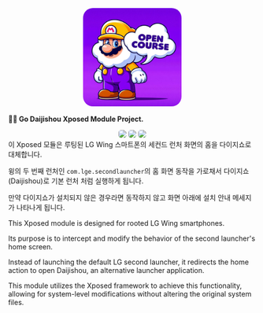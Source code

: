 <div align="center">
  <img src="https://github.com/jshsakura/GoDaijishou/blob/master/app/sampledata/icon.jpg?raw=true" width="200" style="border-radius: 20px;"/>
</div>


**🧙‍♂️ Go Daijishou Xposed Module Project.**
<div align="center">
    <img src="https://github.com/jshsakura/GoDaijishou/blob/master/app/sampledata/preview1.JPEG?raw=true" style="border-radius: 5px;"/>
    <img src="https://github.com/jshsakura/GoDaijishou/blob/master/app/sampledata/preview2.JPEG?raw=true" style="border-radius: 5px;"/>
    <img src="https://github.com/jshsakura/GoDaijishou/blob/master/app/sampledata/preview3.JPEG?raw=true" style="border-radius: 5px;"/>
</div>
이 Xposed 모듈은 루팅된 LG Wing 스마트폰의 세컨드 런처 화면의 홈을 다이지쇼로 대체합니다.

윙의 두 번째 런처인 `com.lge.secondlauncher`의 홈 화면 동작을 가로채서 다이지쇼(Daijishou)로 기본 런처 처럼 실행하게 됩니다.

만약 다이지쇼가 설치되지 않은 경우라면 동작하지 않고 화면 아래에 설치 안내 메세지가 나타나게 됩니다.

This Xposed module is designed for rooted LG Wing smartphones.

Its purpose is to intercept and modify the behavior of the second launcher's home screen.

Instead of launching the default LG second launcher, it redirects the home action to open Daijishou, an alternative launcher application.

This module utilizes the Xposed framework to achieve this functionality, allowing for system-level modifications without altering the original system files.
